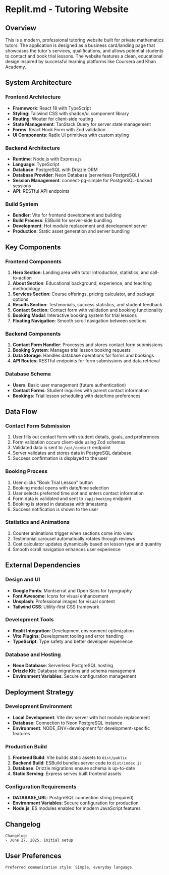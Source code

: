 # Replit.md - Tutoring Website

## Overview

This is a modern, professional tutoring website built for private mathematics tutors. The application is designed as a business card/landing page that showcases the tutor's services, qualifications, and allows potential students to contact and book trial lessons. The website features a clean, educational design inspired by successful learning platforms like Coursera and Khan Academy.

## System Architecture

### Frontend Architecture
- **Framework**: React 18 with TypeScript
- **Styling**: Tailwind CSS with shadcn/ui component library
- **Routing**: Wouter for client-side routing
- **State Management**: TanStack Query for server state management
- **Forms**: React Hook Form with Zod validation
- **UI Components**: Radix UI primitives with custom styling

### Backend Architecture
- **Runtime**: Node.js with Express.js
- **Language**: TypeScript
- **Database**: PostgreSQL with Drizzle ORM
- **Database Provider**: Neon Database (serverless PostgreSQL)
- **Session Management**: connect-pg-simple for PostgreSQL-backed sessions
- **API**: RESTful API endpoints

### Build System
- **Bundler**: Vite for frontend development and building
- **Build Process**: ESBuild for server-side bundling
- **Development**: Hot module replacement and development server
- **Production**: Static asset generation and server bundling

## Key Components

### Frontend Components
1. **Hero Section**: Landing area with tutor introduction, statistics, and call-to-action
2. **About Section**: Educational background, experience, and teaching methodology
3. **Services Section**: Course offerings, pricing calculator, and package options
4. **Results Section**: Testimonials, success statistics, and student feedback
5. **Contact Section**: Contact form with validation and booking functionality
6. **Booking Modal**: Interactive booking system for trial lessons
7. **Floating Navigation**: Smooth scroll navigation between sections

### Backend Components
1. **Contact Form Handler**: Processes and stores contact form submissions
2. **Booking System**: Manages trial lesson booking requests
3. **Data Storage**: Handles database operations for forms and bookings
4. **API Routes**: RESTful endpoints for form submissions and data retrieval

### Database Schema
- **Users**: Basic user management (future authentication)
- **Contact Forms**: Student inquiries with parent contact information
- **Bookings**: Trial lesson scheduling with date/time preferences

## Data Flow

### Contact Form Submission
1. User fills out contact form with student details, goals, and preferences
2. Form validation occurs client-side using Zod schemas
3. Validated data is sent to `/api/contact` endpoint
4. Server validates and stores data in PostgreSQL database
5. Success confirmation is displayed to the user

### Booking Process
1. User clicks "Book Trial Lesson" button
2. Booking modal opens with date/time selection
3. User selects preferred time slot and enters contact information
4. Form data is validated and sent to `/api/booking` endpoint
5. Booking is stored in database with timestamp
6. Success notification is shown to the user

### Statistics and Animations
1. Counter animations trigger when sections come into view
2. Testimonial carousel automatically rotates through reviews
3. Cost calculator updates dynamically based on lesson type and quantity
4. Smooth scroll navigation enhances user experience

## External Dependencies

### Design and UI
- **Google Fonts**: Montserrat and Open Sans for typography
- **Font Awesome**: Icons for visual enhancement
- **Unsplash**: Professional images for visual content
- **Tailwind CSS**: Utility-first CSS framework

### Development Tools
- **Replit Integration**: Development environment optimization
- **Vite Plugins**: Development tooling and error handling
- **TypeScript**: Type safety and better developer experience

### Database and Hosting
- **Neon Database**: Serverless PostgreSQL hosting
- **Drizzle Kit**: Database migrations and schema management
- **Environment Variables**: Secure configuration management

## Deployment Strategy

### Development Environment
- **Local Development**: Vite dev server with hot module replacement
- **Database**: Connection to Neon PostgreSQL instance
- **Environment**: NODE_ENV=development for development-specific features

### Production Build
1. **Frontend Build**: Vite builds static assets to `dist/public`
2. **Backend Build**: ESBuild bundles server code to `dist/index.js`
3. **Database**: Drizzle migrations ensure schema is up-to-date
4. **Static Serving**: Express serves built frontend assets

### Configuration Requirements
- **DATABASE_URL**: PostgreSQL connection string (required)
- **Environment Variables**: Secure configuration for production
- **Node.js**: ES modules enabled for modern JavaScript features

## Changelog

```
Changelog:
- June 27, 2025. Initial setup
```

## User Preferences

```
Preferred communication style: Simple, everyday language.
```